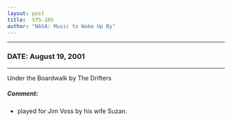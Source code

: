 ```yaml
---
layout: post
title:  STS-105
author: "NASA: Music to Wake Up By"
---
```


----
### DATE: August 19, 2001
----
Under the Boardwalk by The Drifters

##### Comment:
* played for Jim Voss by his wife Suzan.
